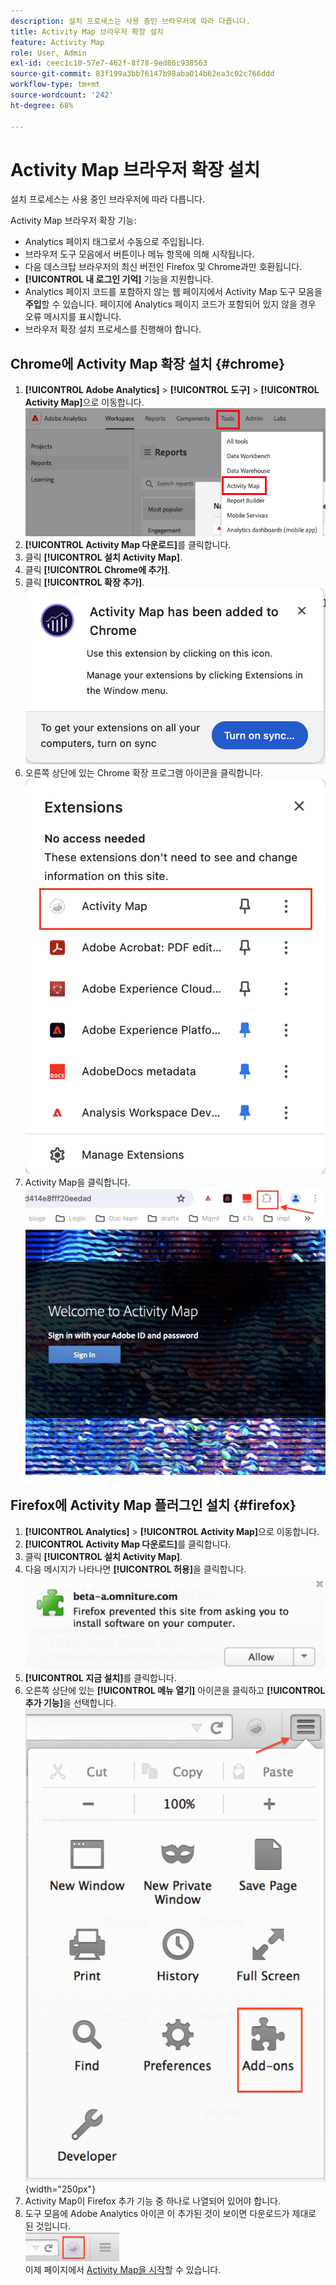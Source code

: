 ```yaml
---
description: 설치 프로세스는 사용 중인 브라우저에 따라 다릅니다.
title: Activity Map 브라우저 확장 설치
feature: Activity Map
role: User, Admin
exl-id: ceec1c10-57e7-462f-8f78-9ed86c938563
source-git-commit: 83f199a3bb76147b98aba014b62ea3c02c766ddd
workflow-type: tm+mt
source-wordcount: '242'
ht-degree: 68%

---
```


# Activity Map 브라우저 확장 설치

설치 프로세스는 사용 중인 브라우저에 따라 다릅니다.

Activity Map 브라우저 확장 기능:

* Analytics 페이지 태그로서 수동으로 주입됩니다.
* 브라우저 도구 모음에서 버튼이나 메뉴 항목에 의해 시작됩니다.
* 다음 데스크탑 브라우저의 최신 버전인 Firefox 및 Chrome과만 호환됩니다.
* **[!UICONTROL 내 로그인 기억]** 기능을 지원합니다.
* Analytics 페이지 코드를 포함하지 않는 웹 페이지에서 Activity Map 도구 모음을 **주입**&#x200B;할 수 있습니다. 페이지에 Analytics 페이지 코드가 포함되어 있지 않을 경우 오류 메시지를 표시합니다.
* 브라우저 확장 설치 프로세스를 진행해야 합니다.

## Chrome에 Activity Map 확장 설치 {#chrome}

1. **[!UICONTROL Adobe Analytics]** > **[!UICONTROL 도구]** > **[!UICONTROL Activity Map]**&#x200B;으로 이동합니다.  ![](assets/install_am.png)
1. **[!UICONTROL Activity Map 다운로드]**&#x200B;를 클릭합니다.
1. 클릭 **[!UICONTROL 설치 Activity Map]**.
1. 클릭 **[!UICONTROL Chrome에 추가]**.
1. 클릭 **[!UICONTROL 확장 추가]**.
   ![Chrome 확장 프로그램 추가](assets/chrome1.png)
1. 오른쪽 상단에 있는 Chrome 확장 프로그램 아이콘을 클릭합니다.
   ![Activity Map 확장](assets/chrome2.png)
1. Activity Map을 클릭합니다.
   ![Activity Map 시작](assets/chrome3.png)

## Firefox에 Activity Map 플러그인 설치 {#firefox}

1. **[!UICONTROL Analytics]** > **[!UICONTROL Activity Map]**&#x200B;으로 이동합니다.
1. **[!UICONTROL Activity Map 다운로드]**&#x200B;를 클릭합니다.
1. 클릭 **[!UICONTROL 설치 Activity Map]**.
1. 다음 메시지가 나타나면 **[!UICONTROL 허용]**&#x200B;을 클릭합니다.![](assets/firefox_install2.png)
1. **[!UICONTROL 지금 설치]**&#x200B;를 클릭합니다.
1. 오른쪽 상단에 있는 **[!UICONTROL 메뉴 열기]** 아이콘을 클릭하고 **[!UICONTROL 추가 기능]**&#x200B;을 선택합니다. ![](assets/firefox_install3.png){width="250px"}
1. Activity Map이 Firefox 추가 기능 중 하나로 나열되어 있어야 합니다.
1. 도구 모음에 Adobe Analytics 아이콘 이 추가된 것이 보이면 다운로드가 제대로 된 것입니다. <br/><img src="./assets/an_icon.png" width="150px"/><br/>이제 페이지에서 [Activity Map을 시작](/help/analyze/activity-map/activitymap-getting-started/activitymap-launch.md)할 수 있습니다.

